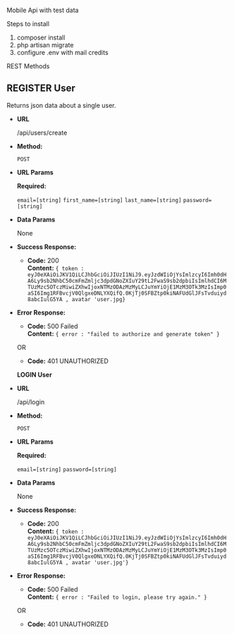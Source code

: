 
Mobile Api with test data


Steps to install

1) composer install
2) php artisan migrate
3) configure .env with mail credits



REST Methods

**REGISTER User**
----
  Returns json data about a single user.

* **URL**

  /api/users/create

* **Method:**

  `POST`
  
*  **URL Params**

   **Required:**
 
   `email=[string]`
   `first_name=[string]`
   `last_name=[string]`
   `password=[string]`

* **Data Params**

  None

* **Success Response:**

  * **Code:** 200 <br />
    **Content:** `{ token : eyJ0eXAiOiJKV1QiLCJhbGciOiJIUzI1NiJ9.eyJzdWIiOjYsImlzcyI6Imh0dHA6Ly9sb2NhbC50cmFmZmljc3dpdGNoZXIuY29tL2FwaS9sb2dpbiIsImlhdCI6MTUzMzc5OTczMiwiZXhwIjoxNTMzODAzMzMyLCJuYmYiOjE1MzM3OTk3MzIsImp0aSI6Img1RFBvcjV0QlgxeDNLYXQifQ.0KjTj0SFBZtp0kiNAFUdGlJFsTvduiyd8abcIulG5YA , avatar 'user.jpg}`
 
* **Error Response:**

  * **Code:** 500 Failed <br />
    **Content:** `{ error : "failed to authorize and generate token" }`

  OR

  * **Code:** 401 UNAUTHORIZED <br />
  
  
  
  **LOGIN User**

* **URL**

  /api/login

* **Method:**

  `POST`
  
*  **URL Params**

   **Required:**
 
   `email=[string]`
   `password=[string]`

* **Data Params**

  None

* **Success Response:**

  * **Code:** 200 <br />
    **Content:** `{ token : eyJ0eXAiOiJKV1QiLCJhbGciOiJIUzI1NiJ9.eyJzdWIiOjYsImlzcyI6Imh0dHA6Ly9sb2NhbC50cmFmZmljc3dpdGNoZXIuY29tL2FwaS9sb2dpbiIsImlhdCI6MTUzMzc5OTczMiwiZXhwIjoxNTMzODAzMzMyLCJuYmYiOjE1MzM3OTk3MzIsImp0aSI6Img1RFBvcjV0QlgxeDNLYXQifQ.0KjTj0SFBZtp0kiNAFUdGlJFsTvduiyd8abcIulG5YA , avatar 'user.jpg'}`
 
* **Error Response:**

  * **Code:** 500 Failed <br />
    **Content:** `{ error : "Failed to login, please try again." }`

  OR

  * **Code:** 401 UNAUTHORIZED <br />
  
  
 
  
  
  
  
  
